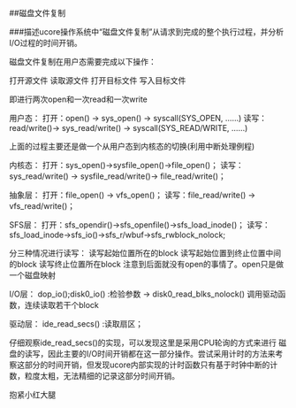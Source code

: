 ##磁盘文件复制

###描述ucore操作系统中“磁盘文件复制”从请求到完成的整个执行过程，并分析I/O过程的时间开销。



磁盘文件复制在用户态需要完成以下操作：

打开源文件
读取源文件
打开目标文件
写入目标文件

即进行两次open和一次read和一次write


用户态： 打开：open() -> sys_open() -> syscall(SYS_OPEN, ……) 读写：read/write()-> sys_read/write() -> syscall(SYS_READ/WRITE, ……)

上面的过程主要还是做一个从用户态到内核态的切换(利用中断处理例程)

内核态： 打开：sys_open()->sysfile_open()->file_open()； 读写：sys_read/write() -> sysfile_read/write()-> file_read/write()；

抽象层： 打开：file_open() -> vfs_open()； 读写：file_read/write() ->　vfs_read/write()；

SFS层： 打开：sfs_opendir()->sfs_openfile()->sfs_load_inode()； 读写：sfs_load_inode->sfs_io()->sfs_r/wbuf->sfs_rwblock_nolock; 

分三种情况进行读写： 读写起始位置所在的block 读写起始位置到终止位置中间的block 读写终止位置所在block 注意到后面就没有open的事情了。open只是做一个磁盘映射

I/O层： dop_io();disk0_io() :检验参数 -> disk0_read_blks_nolock() 调用驱动函数，连续读取若干个block

驱动层： ide_read_secs() :读取扇区；


仔细观察ide_read_secs()的实现，可以发现这里是采用CPU轮询的方式来进行 磁盘的读写，因此主要的I/O时间开销都在这一部分操作。尝试采用计时的方法来考察这部分的时间开销，但发现ucore内部实现的计时函数只有基于时钟中断的计数，粒度太粗，无法精细的记录这部分时间开销。

抱紧小红大腿